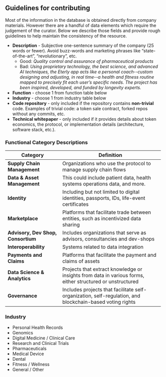 ## Guidelines for contributing

Most of the information in the database is obtained directly from company materials. However there are a handful of data elements which require the judgement of the curator. Below we describe those fields and provide rough guidelines to help maintain the consistency of the resource. 


* **Description** - Subjective one-sentence summary of the company (25 words or fewer). Avoid buzz-words and marketing phrases like “state-of-the-art”, “revolutionary”, etc.
  * Good: _Quality control and assurance of pharmaceutical products_
  * Bad: _Using proprietary technology, the best science, and advanced AI techniques, the Eterly app acts like a personal coach--custom designing and adjusting, in real time--a health and fitness routine mapped to precisely fit each user’s specific needs. The project has been inspired, developed, and funded by longevity experts._ 
* **Function** - choose 1 from function table below      
* **Industry** - choose 1 from industry table below     
* **Code repository** - only included if the repository contains **non-trivial** code. Examples of trivial code: a token sale contract, forked repos without any commits, etc. 
* **Technical whitepaper** - only included if it provides details about token economics, the protocol, or implementation details (architecture, software stack, etc.). 



### Functional Category Descriptions

| Category      | Definition  |
| --------------|-------------|
| **Supply Chain Management**         | Organizations who use the protocol to manage supply chain flows |
| **Data & Asset Management**         | This could include patient data, health systems operations data, and more. |
| **Identity**                        | Including but not limited to digital identities, passports, IDs, life-event certificates |
| **Marketplace**                     | Platforms that facilitate trade between entities, such as incentivized data sharing |
| **Advisory, Dev Shop, Consortium**  | Includes organizations that serve as advisors, consultancies and dev-shops |
| **Interoperability**                | Systems related to data integration |
| **Payments and Claims**             | Platforms that facilitate the payment and claims of assets |
| **Data Science & Analytics**        | Projects that extract knowledge or insights from data in various forms, either structured or unstructured |
| **Governance**                      | Includes projects that facilitate self-organization, self-regulation, and blockchain-based voting rights |


### Industry 
* Personal Health Records
* Genomics
* Digital Medicine / Clinical Care
* Research and Clinical Trials
* Pharmaceuticals
* Medical Device
* Dental
* Fitness / Wellness
* General / Other
